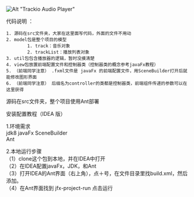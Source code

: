 ![Alt "Trackio Audio Player"](http://img.imgur.com/rECNn8j.png "Trackio Audio Player")

代码说明  ：

   	1. 源码在src文件夹，大家在这里面写代码，外面的文件不用动
   	2. model包是整个项目的模型
          	1. track：音乐对象
          	2. trackList：播放列表对象
   	3. util包包含播放器的逻辑，暂时没摸清楚
   	4. view包放置前端配置文件和控制器类（控制器类的概念参考javaFx教程）
   	5. （前端同学注意） .fxml文件是 javaFx 的前端配置文件，用SceneBuilder打开后就能修改图形界面
   	6. （前端同学注意） 后缀名为controller的类都是控制器类，前端组件传递的参数可以在这里获得

  源码在src文件夹，整个项目使用Ant部署  




安装配置教程（IDEA 版）  

  1.环境需求  
    	jdk8 
   	 javaFx SceneBuilder  
    	Ant

  2.本地运行步骤  
      （1）clone这个包到本地，并在IDEA中打开  
      （2）在IDEA配置javaFx，JDK，和Ant  
      （3）打开IDEA的Ant界面（右上角），点＋号，在文件目录里找build.xml，然后添加。  
      （4）在Ant界面找到  jfx-project-run 点击运行

​	

